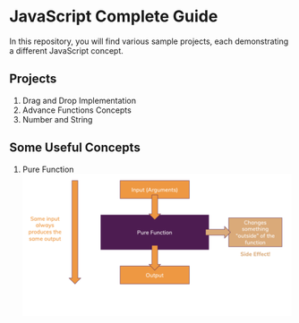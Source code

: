 # JavaScript Complete Guide
In this repository, you will find various sample projects, each demonstrating a different JavaScript concept.

## Projects
1. Drag and Drop Implementation
2. Advance Functions Concepts
3. Number and String

## Some Useful Concepts
1. Pure Function
![Pure Function](/uploads/pure-function.png)